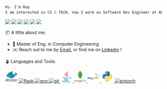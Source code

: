 <!-- ### Hi there 👋 -->

<!--
Here are some ideas to get you started:
- 🔭 I’m currently working on ...
- 🌱 I’m currently learning ...
- 👯 I’m looking to collaborate on ...
- 🤔 I’m looking for help with ...
- 💬 Ask me about ...
- 📫 How to reach me: ...
- 😄 Pronouns: ...
- ⚡ Fun fact: ...
-->

```java

Hi~ I'm Ray
I am interested in CS & TECH, now I work as Software Dev Engineer at AWS.

```

![](https://img.shields.io/badge/-Python-2f78c3?logo=Python&logoColor=white&style=flat)
![](https://img.shields.io/badge/-JavaScript-F7DF1E?logo=JavaScript&logoColor=black&style=flat)
![](https://img.shields.io/badge/-TypeScript-2f78c3?logo=TypeScript&logoColor=white&style=flat)
![](https://img.shields.io/badge/-ReactJS-61DAFB?logo=react&logoColor=black&style=flat)
![](https://img.shields.io/badge/-NodeJS-339933?logo=Node.js&logoColor=white&style=flat)
![](https://img.shields.io/badge/-Git-F05032?logo=Git&logoColor=white&style=flat)



:package: A little about me:

- :telescope: Master of Eng. in Computer Engineering
- :envelope: Reach out to me by [Email](mailto:raymond.xu.liu@gmail.com), or find me on [Linkedin](https://linkedin.com/in/hsuliu/) !








<!--
- 📫 Reach out to me by [Email](mailto:raymond.xu.liu@gmail.com), or find me on [Twitter](https://twitter.com/jacinjiyan) and [Linkedin](https://linkedin.com/in/hsuliu/) !
-->

<!--
[![Jacin's GitHub stats](https://github-readme-stats.vercel.app/api?username=hsuliu&theme=algolia&show_icons=true)](https://github.com/hsuliu/github-readme-stats)
[![Top Langs](https://github-readme-stats.vercel.app/api/top-langs/?username=hsuliu&layout=compact&theme=algolia)](https://github.com/hsuliu/github-readme-stats)
-->


<!--
<h1 align="center">Hi~ I'm Xu Liu</h1>
<h3 align="center">I am interested in CS & TECH, now I work as Software Dev Engineer at AWS.</h3>

- 🔭 Master of Eng. in Computer Engineering @ [UIUC](https://illinois.edu/)

- 📫 If you need any further info, please feel free to contact me: shawliux [at] gmail [dot] com *OR* [LinkedIn](https://linkedin.com/in/hsuliu/)
-->


<!-- <h3 align="left">Connect with me:</h3>
<p align="left">
<a href="https://linkedin.com/in/hsuliu" target="blank"><img align="center" src="https://raw.githubusercontent.com/rahuldkjain/github-profile-readme-generator/master/src/images/icons/Social/linked-in-alt.svg" alt="hsuliu" height="30" width="40" /></a>
</p> -->

:potted_plant: Languages and Tools:

<p align="left"> 
    <a href="https://www.docker.com/" target="_blank" rel="noreferrer"> <img src="https://raw.githubusercontent.com/devicons/devicon/master/icons/docker/docker-original-wordmark.svg" alt="docker" width="40" height="40"/> </a> 
    <a href="https://flask.palletsprojects.com/" target="_blank" rel="noreferrer"> <img src="https://www.vectorlogo.zone/logos/pocoo_flask/pocoo_flask-icon.svg" alt="flask" width="40" height="40"/> </a> 
    <a href="https://cloud.google.com" target="_blank" rel="noreferrer"> <img src="https://www.vectorlogo.zone/logos/google_cloud/google_cloud-icon.svg" alt="gcp" width="40" height="40"/> </a> 
    <a href="https://git-scm.com/" target="_blank" rel="noreferrer"> <img src="https://www.vectorlogo.zone/logos/git-scm/git-scm-icon.svg" alt="git" width="40" height="40"/> </a> 
    <a href="https://www.java.com" target="_blank" rel="noreferrer"> <img src="https://raw.githubusercontent.com/devicons/devicon/master/icons/java/java-original.svg" alt="java" width="40" height="40"/> </a> 
    <a href="https://www.mongodb.com/" target="_blank" rel="noreferrer"> 
        <img src="https://raw.githubusercontent.com/devicons/devicon/master/icons/mongodb/mongodb-original-wordmark.svg" alt="mongodb" width="40" height="40"/> </a> 
    <a href="https://www.mysql.com/" target="_blank" rel="noreferrer"> <img src="https://raw.githubusercontent.com/devicons/devicon/master/icons/mysql/mysql-original-wordmark.svg" alt="mysql" width="40" height="40"/> </a> 
    <a href="https://www.python.org" target="_blank" rel="noreferrer"> <img src="https://raw.githubusercontent.com/devicons/devicon/master/icons/python/python-original.svg" alt="python" width="40" height="40"/> </a> 
    <a href="https://pytorch.org/" target="_blank" rel="noreferrer"> <img src="https://www.vectorlogo.zone/logos/pytorch/pytorch-icon.svg" alt="pytorch" width="40" height="40"/> </a> 
</p>



